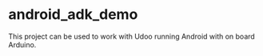 # android_adk_demo
This project can be used to work with Udoo running Android with on board Arduino.
